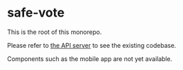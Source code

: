 # safe-vote
This is the root of this monorepo.

Please refer to [the API server](vote_server) to see the existing codebase.

Components such as the mobile app are not yet available.
